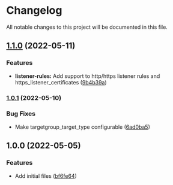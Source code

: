 # Changelog

All notable changes to this project will be documented in this file.

## [1.1.0](https://github.com/ganexcloud/terraform-aws-ecs-service/compare/v1.0.1...v1.1.0) (2022-05-11)


### Features

* **listener-rules:** Add support to http/https listener rules and  https_listener_certificates ([9b4b39a](https://github.com/ganexcloud/terraform-aws-ecs-service/commit/9b4b39ad219d3651a33f79a2c95c2259b5de71b2))

### [1.0.1](https://github.com/ganexcloud/terraform-aws-ecs-service/compare/v1.0.0...v1.0.1) (2022-05-10)


### Bug Fixes

* Make targetgroup_target_type configurable ([6ad0ba5](https://github.com/ganexcloud/terraform-aws-ecs-service/commit/6ad0ba568a4073120a7b40ccb316b7be64cb8edc))

## 1.0.0 (2022-05-05)


### Features

* Add initial files ([bf6fe64](https://github.com/ganexcloud/terraform-aws-ecs-service/commit/bf6fe64476c123a4ea1bdc6636dc93125ee56161))
